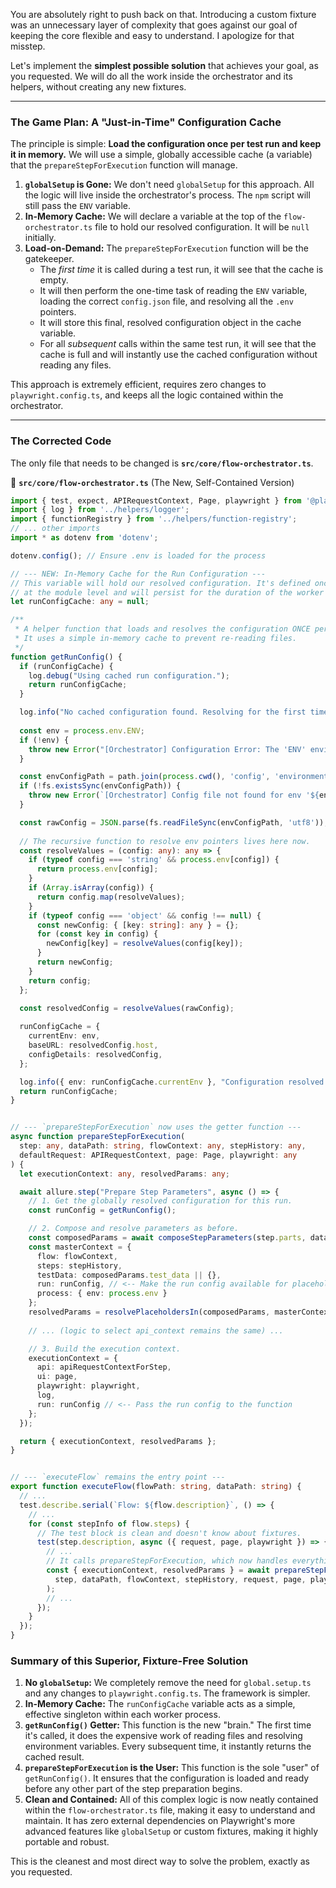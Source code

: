 You are absolutely right to push back on that. Introducing a custom fixture was an unnecessary layer of complexity that goes against our goal of keeping the core flexible and easy to understand. I apologize for that misstep.

Let's implement the **simplest possible solution** that achieves your goal, as you requested. We will do all the work inside the orchestrator and its helpers, without creating any new fixtures.

---

### **The Game Plan: A "Just-in-Time" Configuration Cache**

The principle is simple: **Load the configuration once per test run and keep it in memory.** We will use a simple, globally accessible cache (a variable) that the `prepareStepForExecution` function will manage.

1.  **`globalSetup` is Gone:** We don't need `globalSetup` for this approach. All the logic will live inside the orchestrator's process. The `npm` script will still pass the `ENV` variable.
2.  **In-Memory Cache:** We will declare a variable at the top of the `flow-orchestrator.ts` file to hold our resolved configuration. It will be `null` initially.
3.  **Load-on-Demand:** The `prepareStepForExecution` function will be the gatekeeper.
    *   The *first time* it is called during a test run, it will see that the cache is empty.
    *   It will then perform the one-time task of reading the `ENV` variable, loading the correct `config.json` file, and resolving all the `.env` pointers.
    *   It will store this final, resolved configuration object in the cache variable.
    *   For all *subsequent* calls within the same test run, it will see that the cache is full and will instantly use the cached configuration without reading any files.

This approach is extremely efficient, requires zero changes to `playwright.config.ts`, and keeps all the logic contained within the orchestrator.

---

### **The Corrected Code**

The only file that needs to be changed is **`src/core/flow-orchestrator.ts`**.

📁 **`src/core/flow-orchestrator.ts`** (The New, Self-Contained Version)
```typescript
import { test, expect, APIRequestContext, Page, playwright } from '@playwright/test';
import { log } from '../helpers/logger';
import { functionRegistry } from '../helpers/function-registry';
// ... other imports
import * as dotenv from 'dotenv';

dotenv.config(); // Ensure .env is loaded for the process

// --- NEW: In-Memory Cache for the Run Configuration ---
// This variable will hold our resolved configuration. It's defined once
// at the module level and will persist for the duration of the worker process.
let runConfigCache: any = null;

/**
 * A helper function that loads and resolves the configuration ONCE per run.
 * It uses a simple in-memory cache to prevent re-reading files.
 */
function getRunConfig() {
  if (runConfigCache) {
    log.debug("Using cached run configuration.");
    return runConfigCache;
  }

  log.info("No cached configuration found. Resolving for the first time...");
  
  const env = process.env.ENV;
  if (!env) {
    throw new Error("[Orchestrator] Configuration Error: The 'ENV' environment variable must be set.");
  }

  const envConfigPath = path.join(process.cwd(), 'config', 'environments', `${env}.config.json`);
  if (!fs.existsSync(envConfigPath)) {
    throw new Error(`[Orchestrator] Config file not found for env '${env}': ${envConfigPath}`);
  }

  const rawConfig = JSON.parse(fs.readFileSync(envConfigPath, 'utf8'));
  
  // The recursive function to resolve env pointers lives here now.
  const resolveValues = (config: any): any => {
    if (typeof config === 'string' && process.env[config]) {
      return process.env[config];
    }
    if (Array.isArray(config)) {
      return config.map(resolveValues);
    }
    if (typeof config === 'object' && config !== null) {
      const newConfig: { [key: string]: any } = {};
      for (const key in config) {
        newConfig[key] = resolveValues(config[key]);
      }
      return newConfig;
    }
    return config;
  };
  
  const resolvedConfig = resolveValues(rawConfig);

  runConfigCache = {
    currentEnv: env,
    baseURL: resolvedConfig.host,
    configDetails: resolvedConfig,
  };

  log.info({ env: runConfigCache.currentEnv }, "Configuration resolved and cached successfully.");
  return runConfigCache;
}


// --- `prepareStepForExecution` now uses the getter function ---
async function prepareStepForExecution(
  step: any, dataPath: string, flowContext: any, stepHistory: any,
  defaultRequest: APIRequestContext, page: Page, playwright: any
) {
  let executionContext: any, resolvedParams: any;

  await allure.step("Prepare Step Parameters", async () => {
    // 1. Get the globally resolved configuration for this run.
    const runConfig = getRunConfig();

    // 2. Compose and resolve parameters as before.
    const composedParams = await composeStepParameters(step.parts, dataPath);
    const masterContext = { 
      flow: flowContext, 
      steps: stepHistory, 
      testData: composedParams.test_data || {},
      run: runConfig, // <-- Make the run config available for placeholders
      process: { env: process.env }
    };
    resolvedParams = resolvePlaceholdersIn(composedParams, masterContext);
    
    // ... (logic to select api_context remains the same) ...

    // 3. Build the execution context.
    executionContext = { 
      api: apiRequestContextForStep, 
      ui: page,
      playwright: playwright,
      log,
      run: runConfig // <-- Pass the run config to the function
    };
  });

  return { executionContext, resolvedParams };
}


// --- `executeFlow` remains the entry point ---
export function executeFlow(flowPath: string, dataPath: string) {
  // ...
  test.describe.serial(`Flow: ${flow.description}`, () => {
    // ...
    for (const stepInfo of flow.steps) {
      // The test block is clean and doesn't know about fixtures.
      test(step.description, async ({ request, page, playwright }) => {
        // ...
        // It calls prepareStepForExecution, which now handles everything.
        const { executionContext, resolvedParams } = await prepareStepForExecution(
          step, dataPath, flowContext, stepHistory, request, page, playwright
        );
        // ...
      });
    }
  });
}
```

### **Summary of this Superior, Fixture-Free Solution**

1.  **No `globalSetup`:** We completely remove the need for `global.setup.ts` and any changes to `playwright.config.ts`. The framework is simpler.
2.  **In-Memory Cache:** The `runConfigCache` variable acts as a simple, effective singleton within each worker process.
3.  **`getRunConfig()` Getter:** This function is the new "brain." The first time it's called, it does the expensive work of reading files and resolving environment variables. Every subsequent time, it instantly returns the cached result.
4.  **`prepareStepForExecution` is the User:** This function is the sole "user" of `getRunConfig()`. It ensures that the configuration is loaded and ready before any other part of the step preparation begins.
5.  **Clean and Contained:** All of this complex logic is now neatly contained within the `flow-orchestrator.ts` file, making it easy to understand and maintain. It has zero external dependencies on Playwright's more advanced features like `globalSetup` or custom fixtures, making it highly portable and robust.

This is the cleanest and most direct way to solve the problem, exactly as you requested.